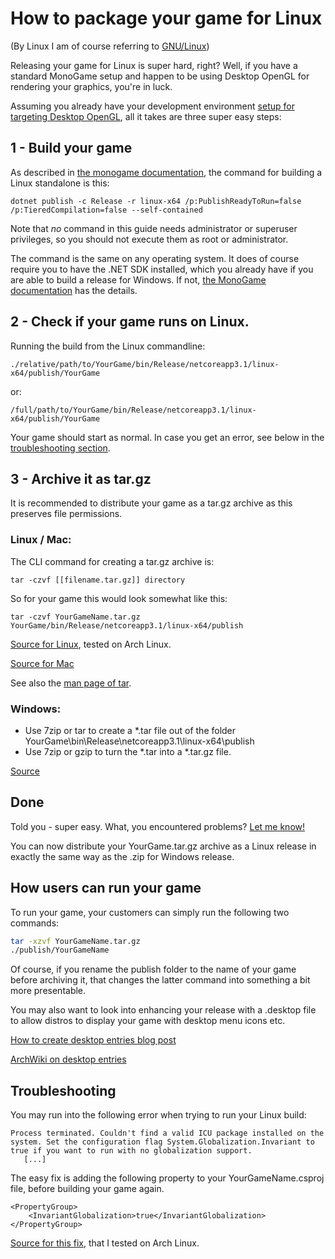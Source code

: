# How to package your game for Linux
(By Linux I am of course referring to [GNU/Linux](https://www.gnu.org/gnu/linux-and-gnu.en.html))

Releasing your game for Linux is super hard, right?
Well, if you have a standard MonoGame setup and happen to be using Desktop OpenGL for rendering your graphics, you're in luck.

Assuming you already have your development environment [setup for targeting Desktop OpenGL](https://docs.monogame.net/articles/getting_started/0_getting_started.html), all it takes are three super easy steps:

## 1 - Build your game
As described in [the monogame documentation](https://docs.monogame.net/articles/packaging_games.html#building-and-packaging-for-linux), the command for building a Linux standalone is this:

`dotnet publish -c Release -r linux-x64 /p:PublishReadyToRun=false /p:TieredCompilation=false --self-contained`

Note that _no_ command in this guide needs administrator or superuser privileges, so you should not execute them as root or administrator.

The command is the same on any operating system. It does of course require you to have the .NET SDK installed, which you already have if you are able to build a release for Windows. If not, [the MonoGame documentation](https://docs.monogame.net/articles/getting_started/0_getting_started.html) has the details.

## 2 - Check if your game runs on Linux.

Running the build from the Linux commandline:

`./relative/path/to/YourGame/bin/Release/netcoreapp3.1/linux-x64/publish/YourGame`

or:

`/full/path/to/YourGame/bin/Release/netcoreapp3.1/linux-x64/publish/YourGame`

Your game should start as normal. In case you get an error, see below in the [troubleshooting section](https://github.com/linustux/PackagingMonoGameForLinux#troubleshooting).

## 3 - Archive it as tar.gz
It is recommended to distribute your game as a tar.gz archive as this preserves file permissions.

### Linux / Mac:

The CLI command for creating a tar.gz archive is:

`tar -czvf [[filename.tar.gz]] directory`

So for your game this would look somewhat like this:

`tar -czvf YourGameName.tar.gz YourGame/bin/Release/netcoreapp3.1/linux-x64/publish`

[Source for Linux](https://www.cyberciti.biz/faq/how-to-create-tar-gz-file-in-linux-using-command-line/), tested on Arch Linux.

[Source for Mac](https://osxdaily.com/2012/04/05/create-tar-gzip/)

See also the [man page of tar](https://man7.org/linux/man-pages/man1/tar.1.html).

### Windows:
- Use 7zip or tar to create a *.tar file out of the folder YourGame\bin\Release\netcoreapp3.1\linux-x64\publish
- Use 7zip or gzip to turn the *.tar into a *.tar.gz file.

[Source](https://stackoverflow.com/questions/10773880/how-to-create-tar-gz-archive-file-in-windows)

## Done
Told you - super easy.
What, you encountered problems? [Let me know!](https://github.com/linustux/PackagingMonoGameForLinux/issues)

You can now distribute your YourGame.tar.gz archive as a Linux release in exactly the same way as the .zip for Windows release.

## How users can run your game
To run your game, your customers can simply run the following two commands:

```Bash
tar -xzvf YourGameName.tar.gz
./publish/YourGameName

```

Of course, if you rename the publish folder to the name of your game before archiving it, that changes the latter command into something a bit more presentable.

You may also want to look into enhancing your release with a .desktop file to allow distros to display your game with desktop menu icons etc.

[How to create desktop entries blog post](https://www.maketecheasier.com/create-desktop-file-linux/)

[ArchWiki on desktop entries](https://wiki.archlinux.org/title/Desktop_entries)

## Troubleshooting

You may run into the following error when trying to run your Linux build:
```
Process terminated. Couldn't find a valid ICU package installed on the system. Set the configuration flag System.Globalization.Invariant to true if you want to run with no globalization support.
   [...]
```
The easy fix is adding the following property to your YourGameName.csproj file, before building your game again.
```
<PropertyGroup>
    <InvariantGlobalization>true</InvariantGlobalization>
</PropertyGroup>
```

[Source for this fix](https://everythingtech.dev/2021/08/how-to-fix-couldnt-find-a-valid-icu-package-installed-on-the-system-set-the-configuration-flag-system-globalization-invariant-to-true-if-you-want-to-run-with-no-globalization-support/), that I tested on Arch Linux.

